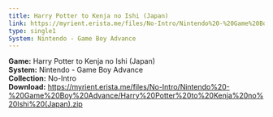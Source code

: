 ```yaml
---
title: Harry Potter to Kenja no Ishi (Japan)
link: https://myrient.erista.me/files/No-Intro/Nintendo%20-%20Game%20Boy%20Advance/Harry%20Potter%20to%20Kenja%20no%20Ishi%20(Japan).zip
type: single1
System: Nintendo - Game Boy Advance
---
```

<b>Game:</b> Harry Potter to Kenja no Ishi (Japan)<br>
<b>System:</b> Nintendo - Game Boy Advance<br>
<b>Collection:</b> No-Intro<br>
<b>Download:</b> https://myrient.erista.me/files/No-Intro/Nintendo%20-%20Game%20Boy%20Advance/Harry%20Potter%20to%20Kenja%20no%20Ishi%20(Japan).zip